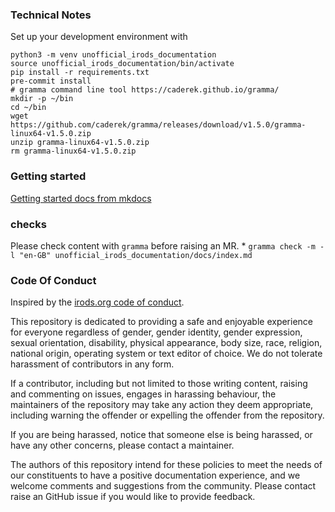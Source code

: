 
### Technical Notes

Set up your development environment with

```
python3 -m venv unofficial_irods_documentation
source unofficial_irods_documentation/bin/activate
pip install -r requirements.txt
pre-commit install
# gramma command line tool https://caderek.github.io/gramma/
mkdir -p ~/bin
cd ~/bin
wget https://github.com/caderek/gramma/releases/download/v1.5.0/gramma-linux64-v1.5.0.zip
unzip gramma-linux64-v1.5.0.zip
rm gramma-linux64-v1.5.0.zip
```

### Getting started

[Getting started docs from mkdocs](https://www.mkdocs.org/getting-started/)

### checks

Please check content with `gramma` before raising an MR.
	* `gramma check -m -l "en-GB" unofficial_irods_documentation/docs/index.md`


### Code Of Conduct

Inspired by the [irods.org code of conduct](https://irods.org/code-of-conduct/).

This repository is dedicated to providing a safe and enjoyable experience for everyone regardless of gender, gender identity, gender expression, sexual orientation, disability, physical appearance, body size, race, religion, national origin, operating system or text editor of choice. We do not tolerate harassment of contributors in any form.

If a contributor, including but not limited to those writing content, raising and commenting on issues, engages in harassing behaviour, the maintainers of the repository may take any action they deem appropriate, including warning the offender or expelling the offender from the repository.

If you are being harassed, notice that someone else is being harassed, or have any other concerns, please contact a maintainer.

The authors of this repository intend for these policies to meet the needs of our constituents to have a positive documentation experience, and we welcome comments and suggestions from the community. Please contact raise an GitHub issue if you would like to provide feedback.
